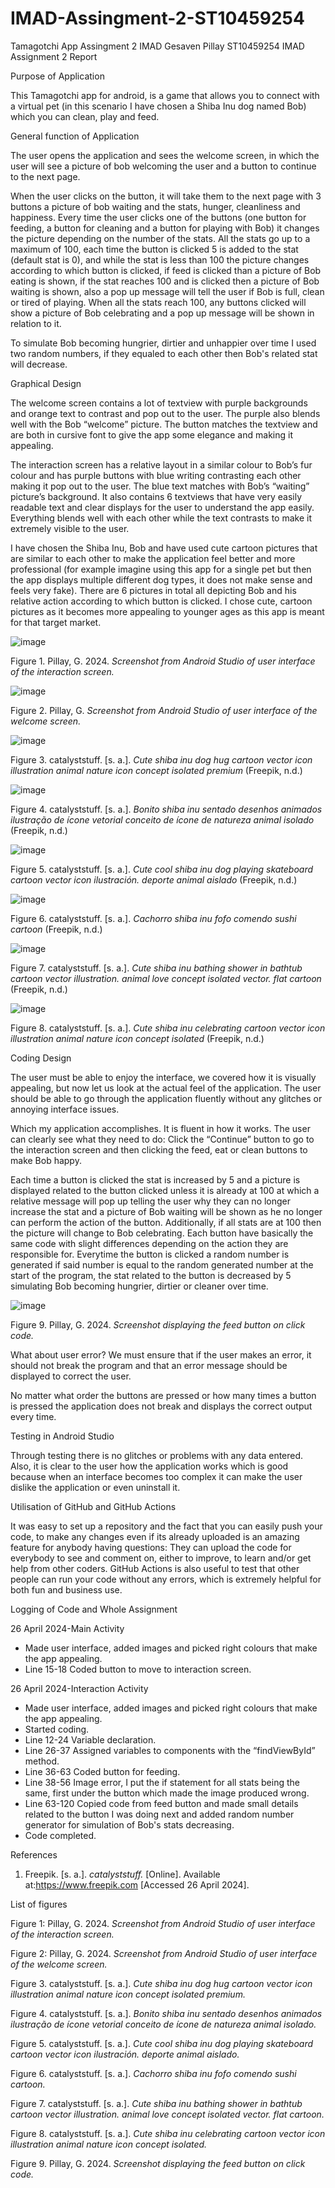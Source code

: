 # IMAD-Assingment-2-ST10459254
Tamagotchi App Assingment 2 IMAD 
Gesaven Pillay
ST10459254
IMAD Assignment 2 Report

Purpose of Application

This Tamagotchi app for android, is a game that allows you to connect with a virtual pet (in this scenario I have chosen a Shiba Inu dog named Bob) which you can clean, play and feed.

General function of Application

The user opens the application and sees the welcome screen, in which the user will see a picture of bob welcoming the user and a button to continue to the next page.

When the user clicks on the button, it will take them to the next page with 3 buttons a picture of bob waiting and the stats, hunger, cleanliness and happiness. Every time the user clicks one of the buttons (one button for feeding, a button for cleaning and a button for playing with Bob) it changes the picture depending on the number of the stats. All the stats go up to a maximum of 100, each time the button is clicked 5 is added to the stat (default stat is 0), and while the stat is less than 100 the picture changes according to which button is clicked, if feed is clicked than a picture of Bob eating is shown, if the stat reaches 100 and is clicked then a picture of Bob waiting is shown, also a pop up message will tell the user if Bob is full, clean or tired of playing. When all the stats reach 100, any buttons clicked will show a picture of Bob celebrating and a pop up message will be shown in relation to it. 

To simulate Bob becoming hungrier, dirtier and unhappier over time I used two random numbers, if they equaled to each other then Bob's related stat will decrease.

Graphical Design 

The welcome screen contains a lot of textview with purple backgrounds and orange text to contrast and pop out to the user. The purple also blends well with the Bob “welcome” picture. The button matches the textview and are both in cursive font to give the app some elegance and making it appealing.

The interaction screen has a relative layout in a similar colour to Bob’s fur colour and has purple buttons with blue writing contrasting each other making it pop out to the user. The blue text matches with Bob’s “waiting” picture’s background. It also contains 6 textviews that have very easily readable text and clear displays for the user to understand the app easily. Everything blends well with each other while the text contrasts to make it extremely visible to the user. 

I have chosen the Shiba Inu, Bob and have used cute cartoon pictures that are similar to each other to make the application feel better and more professional (for example imagine using this app for a single pet but then the app displays multiple different dog types, it does not make sense and feels very fake). There are 6 pictures in total all depicting Bob and his relative action according to which button is clicked. I chose cute, cartoon pictures as it becomes more appealing to younger ages as this app is meant for that target market.

![image](https://github.com/MrSmiley777/IMAD-Assingment-2-ST10459254/assets/166629805/4a5213cf-c48b-47d9-ae9f-aa01a329bb64)

Figure 1. Pillay, G. 2024. *Screenshot from Android Studio of user interface of the interaction screen.*

![image](https://github.com/MrSmiley777/IMAD-Assingment-2-ST10459254/assets/166629805/b441456a-cf65-409f-b4c9-ec49bf2edaf9)

Figure 2. Pillay, G. *Screenshot from Android Studio of user interface of the welcome screen.*

![image](https://github.com/MrSmiley777/IMAD-Assingment-2-ST10459254/assets/166629805/9e72094b-2590-4c34-ab06-1ab859b2e130)

Figure 3. catalyststuff. [s. a.]. *Cute shiba inu dog hug cartoon vector icon illustration animal nature icon concept isolated premium* (Freepik, n.d.)

![image](https://github.com/MrSmiley777/IMAD-Assingment-2-ST10459254/assets/166629805/6b40e2d7-2901-49eb-806e-ea00f64baa23)

Figure 4. catalyststuff. [s. a.]. *Bonito shiba inu sentado desenhos animados ilustração de ícone vetorial conceito de ícone de natureza animal isolado* (Freepik, n.d.)

![image](https://github.com/MrSmiley777/IMAD-Assingment-2-ST10459254/assets/166629805/cf8250c3-8e86-4e2e-aee5-ca456d140dea)

Figure 5. catalyststuff. [s. a.]. *Cute cool shiba inu dog playing skateboard cartoon vector icon ilustración. deporte animal aislado* (Freepik, n.d.)

![image](https://github.com/MrSmiley777/IMAD-Assingment-2-ST10459254/assets/166629805/263e0200-e311-42ae-9dd7-561bb34d6514)

Figure 6. catalyststuff. [s. a.]. *Cachorro shiba inu fofo comendo sushi cartoon* (Freepik, n.d.)

![image](https://github.com/MrSmiley777/IMAD-Assingment-2-ST10459254/assets/166629805/5436e96c-5cdf-462e-87ad-a0016fcdb1a3)

Figure 7. catalyststuff. [s. a.]. *Cute shiba inu bathing shower in bathtub cartoon vector illustration. animal love concept isolated vector. flat cartoon* (Freepik, n.d.)

![image](https://github.com/MrSmiley777/IMAD-Assingment-2-ST10459254/assets/166629805/d6bde6b0-40c7-401f-b827-11671926378b)

Figure 8. catalyststuff. [s. a.]. *Cute shiba inu celebrating cartoon vector icon illustration animal nature icon concept isolated* (Freepik, n.d.)

Coding Design

The user must be able to enjoy the interface, we covered how it is visually appealing, but now let us look at the actual feel of the application. The user should be able to go through the application fluently without any glitches or annoying interface issues.

Which my application accomplishes. It is fluent in how it works. The user can clearly see what they need to do: Click the “Continue” button to go to the interaction screen and then clicking the feed, eat or clean buttons to make Bob happy.

Each time a button is clicked the stat is increased by 5 and a picture is displayed related to the button clicked unless it is already at 100 at which a relative message will pop up telling the user why they can no longer increase the stat and a picture of Bob waiting will be shown as he no longer can perform the action of the button. Additionally, if all stats are at 100 then the picture will change to Bob celebrating. Each button have basically the same code with slight differences depending on the action they are responsible for. Everytime the button is clicked a random number is generated if said number is equal to the random generated number at the start of the program, the stat related to the button is decreased by 5 simulating Bob becoming hungrier, dirtier or cleaner over time.

![image](https://github.com/MrSmiley777/IMAD-Assingment-2-ST10459254/assets/166629805/e3450585-3f77-4099-8eeb-787815bdead9)

Figure 9. Pillay, G. 2024. *Screenshot displaying the feed button on click code.*

What about user error? We must ensure that if the user makes an error, it should not break the program and that an error message should be displayed to correct the user.

No matter what order the buttons are pressed or how many times a button is pressed the application does not break and displays the correct output every time.

Testing in Android Studio

Through testing there is no glitches or problems with any data entered. Also, it is clear to the user how the application works which is good because when an interface becomes too complex it can make the user dislike the application or even uninstall it.

Utilisation of GitHub and GitHub Actions

It was easy to set up a repository and the fact that you can easily push your code, to make any changes even if its already uploaded is an amazing feature for anybody having questions: They can upload the code for everybody to see and comment on, either to improve, to learn and/or get help from other coders. GitHub Actions is also useful to test that other people can run your code without any errors, which is extremely helpful for both fun and business use. 


Logging of Code and Whole Assignment

26 April 2024-Main Activity
-	Made user interface, added images and picked right colours that make the app appealing.
-	Line 15-18 Coded button to move to interaction screen. 

26 April 2024-Interaction Activity
-	Made user interface, added images and picked right colours that make the app appealing.
-	Started coding.
-	Line 12-24 Variable declaration.
-	Line 26-37 Assigned variables to components with the “findViewById” method. 
-	Line 36-63 Coded button for feeding.
-	Line 38-56 Image error, I put the if statement for all stats being the same, first under the button which made the image produced wrong. 
-	Line 63-120 Copied code from feed button and made small details related to the button I was doing next and added random number generator for simulation of Bob's stats decreasing.
-	Code completed.

References

1.	Freepik. [s. a.]. *catalyststuff.* [Online]. Available at:https://www.freepik.com [Accessed 26 April 2024].

List of figures

Figure 1: Pillay, G. 2024.  *Screenshot from Android Studio of user interface of the interaction screen.*

Figure 2: Pillay, G. 2024.  *Screenshot from Android Studio of user interface of the welcome screen.*

Figure 3. catalyststuff. [s. a.]. *Cute shiba inu dog hug cartoon vector icon illustration animal nature icon concept isolated premium.*

Figure 4. catalyststuff. [s. a.]. *Bonito shiba inu sentado desenhos animados ilustração de ícone vetorial conceito de ícone de natureza animal isolado.*

Figure 5. catalyststuff. [s. a.]. *Cute cool shiba inu dog playing skateboard cartoon vector icon ilustración. deporte animal aislado.*

Figure 6. catalyststuff. [s. a.]. *Cachorro shiba inu fofo comendo sushi cartoon.*

Figure 7. catalyststuff. [s. a.]. *Cute shiba inu bathing shower in bathtub cartoon vector illustration. animal love concept isolated vector. flat cartoon.*

Figure 8. catalyststuff. [s. a.]. *Cute shiba inu celebrating cartoon vector icon illustration animal nature icon concept isolated.*

Figure 9. Pillay, G. 2024. *Screenshot displaying the feed button on click code.*









